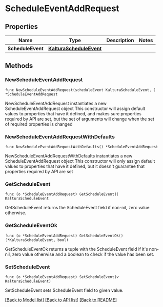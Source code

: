 # ScheduleEventAddRequest

## Properties

Name | Type | Description | Notes
------------ | ------------- | ------------- | -------------
**ScheduleEvent** | [**KalturaScheduleEvent**](KalturaScheduleEvent.md) |  | 

## Methods

### NewScheduleEventAddRequest

`func NewScheduleEventAddRequest(scheduleEvent KalturaScheduleEvent, ) *ScheduleEventAddRequest`

NewScheduleEventAddRequest instantiates a new ScheduleEventAddRequest object
This constructor will assign default values to properties that have it defined,
and makes sure properties required by API are set, but the set of arguments
will change when the set of required properties is changed

### NewScheduleEventAddRequestWithDefaults

`func NewScheduleEventAddRequestWithDefaults() *ScheduleEventAddRequest`

NewScheduleEventAddRequestWithDefaults instantiates a new ScheduleEventAddRequest object
This constructor will only assign default values to properties that have it defined,
but it doesn't guarantee that properties required by API are set

### GetScheduleEvent

`func (o *ScheduleEventAddRequest) GetScheduleEvent() KalturaScheduleEvent`

GetScheduleEvent returns the ScheduleEvent field if non-nil, zero value otherwise.

### GetScheduleEventOk

`func (o *ScheduleEventAddRequest) GetScheduleEventOk() (*KalturaScheduleEvent, bool)`

GetScheduleEventOk returns a tuple with the ScheduleEvent field if it's non-nil, zero value otherwise
and a boolean to check if the value has been set.

### SetScheduleEvent

`func (o *ScheduleEventAddRequest) SetScheduleEvent(v KalturaScheduleEvent)`

SetScheduleEvent sets ScheduleEvent field to given value.



[[Back to Model list]](../README.md#documentation-for-models) [[Back to API list]](../README.md#documentation-for-api-endpoints) [[Back to README]](../README.md)


